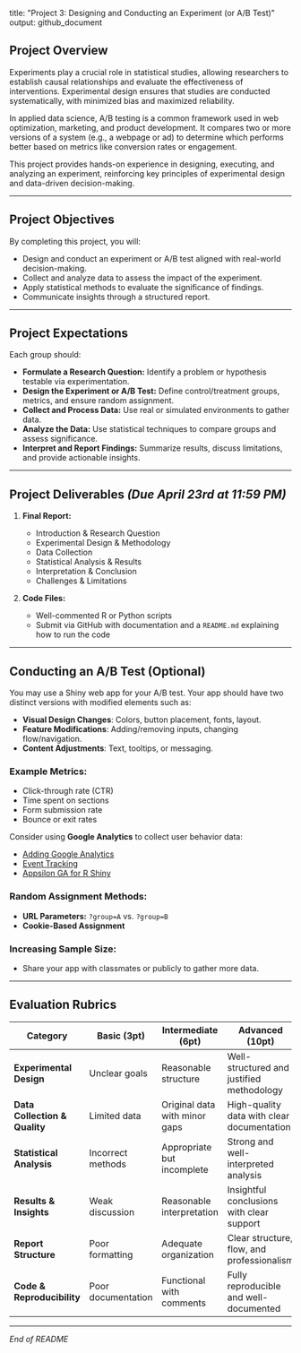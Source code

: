 title: "Project 3: Designing and Conducting an Experiment (or A/B Test)"
output: github_document

## Project Overview

Experiments play a crucial role in statistical studies, allowing researchers to establish causal relationships and evaluate the effectiveness of interventions. Experimental design ensures that studies are conducted systematically, with minimized bias and maximized reliability.

In applied data science, A/B testing is a common framework used in web optimization, marketing, and product development. It compares two or more versions of a system (e.g., a webpage or ad) to determine which performs better based on metrics like conversion rates or engagement.

This project provides hands-on experience in designing, executing, and analyzing an experiment, reinforcing key principles of experimental design and data-driven decision-making.

---

## Project Objectives

By completing this project, you will:

- Design and conduct an experiment or A/B test aligned with real-world decision-making.
- Collect and analyze data to assess the impact of the experiment.
- Apply statistical methods to evaluate the significance of findings.
- Communicate insights through a structured report.

---

## Project Expectations

Each group should:

- **Formulate a Research Question:** Identify a problem or hypothesis testable via experimentation.
- **Design the Experiment or A/B Test:** Define control/treatment groups, metrics, and ensure random assignment.
- **Collect and Process Data:** Use real or simulated environments to gather data.
- **Analyze the Data:** Use statistical techniques to compare groups and assess significance.
- **Interpret and Report Findings:** Summarize results, discuss limitations, and provide actionable insights.

---

## Project Deliverables *(Due April 23rd at 11:59 PM)*

1. **Final Report:**  
   - Introduction & Research Question  
   - Experimental Design & Methodology  
   - Data Collection  
   - Statistical Analysis & Results  
   - Interpretation & Conclusion  
   - Challenges & Limitations  

2. **Code Files:**  
   - Well-commented R or Python scripts  
   - Submit via GitHub with documentation and a `README.md` explaining how to run the code

---

## Conducting an A/B Test (Optional)

You may use a Shiny web app for your A/B test. Your app should have two distinct versions with modified elements such as:

- **Visual Design Changes**: Colors, button placement, fonts, layout.
- **Feature Modifications**: Adding/removing inputs, changing flow/navigation.
- **Content Adjustments**: Text, tooltips, or messaging.

### Example Metrics:
- Click-through rate (CTR)  
- Time spent on sections  
- Form submission rate  
- Bounce or exit rates

Consider using **Google Analytics** to collect user behavior data:
- [Adding Google Analytics](https://shiny.posit.co/r/articles/build/google-analytics/)  
- [Event Tracking](https://hypebright.nl/en/r-en/event-tracking-your-shiny-application-with-google-analytics/)  
- [Appsilon GA for R Shiny](https://www.appsilon.com/post/r-shiny-google-analytics)

### Random Assignment Methods:
- **URL Parameters:** `?group=A` vs. `?group=B`
- **Cookie-Based Assignment**

### Increasing Sample Size:
- Share your app with classmates or publicly to gather more data.

---

## Evaluation Rubrics

| Category                     | Basic (3pt)         | Intermediate (6pt)               | Advanced (10pt)                            |
|-----------------------------|---------------------|----------------------------------|--------------------------------------------|
| **Experimental Design**     | Unclear goals       | Reasonable structure             | Well-structured and justified methodology  |
| **Data Collection & Quality** | Limited data        | Original data with minor gaps    | High-quality data with clear documentation |
| **Statistical Analysis**    | Incorrect methods   | Appropriate but incomplete       | Strong and well-interpreted analysis       |
| **Results & Insights**      | Weak discussion     | Reasonable interpretation        | Insightful conclusions with clear support  |
| **Report Structure**        | Poor formatting     | Adequate organization            | Clear structure, flow, and professionalism |
| **Code & Reproducibility**  | Poor documentation  | Functional with comments         | Fully reproducible and well-documented     |

---

*End of README*
